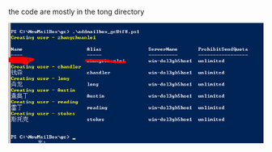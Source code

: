 the code are mostly in the tong directory 

![image](https://github.com/lexsaints/powershell/blob/master/IMG/ps2.png)
